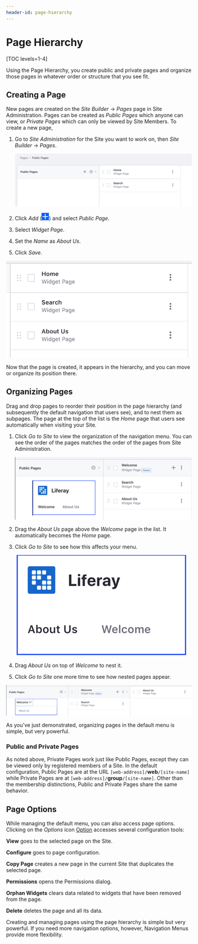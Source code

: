 ```yaml
---
header-id: page-hierarchy
---
```


# Page Hierarchy

[TOC levels=1-4]

Using the Page Hierarchy, you create public and private pages and organize
those pages in whatever order or structure that you see fit.

## Creating a Page

New pages are created on the *Site Builder* &rarr; *Pages* page in Site 
Administration. Pages can be created as *Public Pages* which anyone can view, 
or *Private Pages* which can only be viewed by Site Members. To create a new 
page,

1.  Go to *Site Administration* for the Site you want to work on, then
    *Site Builder* &rarr; *Pages*.

    ![Figure 1: In the default site, initially only the *Home* and the hidden *Search* pages exist in the Public Pages Hierarchy.](../../../../images/default-nav-pages.png)

2.  Click *Add* (![Add Page](../../../../images/icon-add.png)) and select
    *Public Page*.

3.  Select *Widget Page*.

4.  Set the *Name* as *About Us*.

5.  Click *Save*.

![Figure 2: When you create a page, by default it is added to the site hierarchy.](../../../../images/page-hierarchy-menu.png)

Now that the page is created, it appears in the hierarchy, and you can move or
organize its position there.

## Organizing Pages

Drag and drop pages to reorder their position in the page hierarchy (and
subsequently the default navigation that users see), and to nest them as
subpages. The page at the top of the list is the *Home* page that users see
automatically when visiting your Site. 

1.  Click *Go to Site* to view the organization of the navigation menu. You can
    see the order of the pages matches the order of the pages from Site
    Administration.

    ![Figure 3: You can see the order of pages in Site Administration vs. how they appear on the site.](../../../../images/navigation-practical1.png)

2.  Drag the *About Us* page above the *Welcome* page in the list. It
    automatically becomes the *Home* page.

3.  Click *Go to Site* to see how this affects your menu.

    ![Figure 4: *About Us* is now the home page, and *Welcome* is second in the nav.](../../../../images/navigation-practical2.png)

4.  Drag *About Us* on top of *Welcome* to nest it. 

5.  Click *Go to Site* one more time to see how nested pages appear.

![Figure 5: *About Us* is now nested under *Welcome* and appear when you mouse-over *Welcome*.](../../../../images/navigation-practical3.png)

As you've just demonstrated, organizing pages in the default menu is simple, 
but very powerful.

### Public and Private Pages

As noted above, Private Pages work just like Public Pages, except they can be
viewed only by registered members of a Site. In the default configuration,
Public Pages are at the URL `[web-address]/`**web**`/[site-name]` while Private
Pages are at `[web-address]/`**group**`/[site-name]`. Other than the membership
distinctions, Public and Private Pages share the same behavior.

## Page Options

While managing the default menu, you can also access page options. Clicking on
the *Options* icon [Option](../../../../images/icon-options.png) 
accesses several configuration tools:

**View** goes to the selected page on the Site.

**Configure** goes to page configuration.

**Copy Page** creates a new page in the current Site that duplicates the
selected page.

**Permissions** opens the Permissions dialog.

**Orphan Widgets** clears data related to widgets that have been removed from
the page.
 
**Delete** deletes the page and all its data.

Creating and managing pages using the page hierarchy is simple but very 
powerful. If you need more navigation options, however, Navigation
Menus provide more flexibility.
